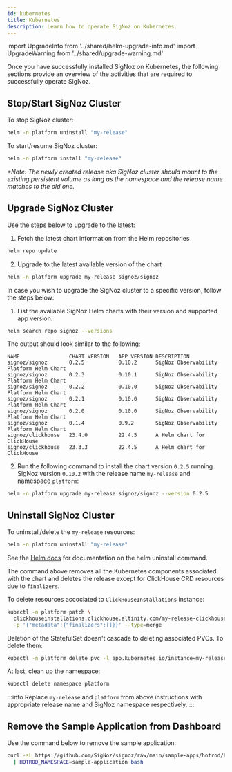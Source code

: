 ```yaml
---
id: kubernetes
title: Kubernetes
description: Learn how to operate SigNoz on Kubernetes.
---
```


import UpgradeInfo from '../shared/helm-upgrade-info.md'
import UpgradeWarning from '../shared/upgrade-warning.md'

Once you have successfully installed SigNoz on Kubernetes, the following sections
provide an overview of the activities that are required to successfully operate SigNoz.

## Stop/Start SigNoz Cluster

To stop SigNoz cluster:

```bash
helm -n platform uninstall "my-release"
```

To start/resume SigNoz cluster:

```bash
helm -n platform install "my-release"
```

_*Note: The newly created release aka SigNoz cluster should mount to
the existing persistent volume as long as the *namespace* and the
*release name* matches to the old one._

## Upgrade SigNoz Cluster

Use the steps below to upgrade to the latest:

1. Fetch the latest chart information from the Helm repositories
```bash
helm repo update
```

2. Upgrade to the latest available version of the chart
```bash
helm -n platform upgrade my-release signoz/signoz
```

<UpgradeInfo/>

In case you wish to upgrade the SigNoz cluster to a specific version,
follow the steps below:

1. List the available SigNoz Helm charts with their version and supported app version.
```bash
helm search repo signoz --versions
```

The output should look similar to the following:
```output
NAME               	CHART VERSION	APP VERSION	DESCRIPTION
signoz/signoz      	0.2.5        	0.10.2     	SigNoz Observability Platform Helm Chart
signoz/signoz      	0.2.3        	0.10.1     	SigNoz Observability Platform Helm Chart
signoz/signoz      	0.2.2        	0.10.0     	SigNoz Observability Platform Helm Chart
signoz/signoz      	0.2.1        	0.10.0     	SigNoz Observability Platform Helm Chart
signoz/signoz      	0.2.0        	0.10.0     	SigNoz Observability Platform Helm Chart
signoz/signoz      	0.1.4        	0.9.2      	SigNoz Observability Platform Helm Chart
signoz/clickhouse  	23.4.0       	22.4.5     	A Helm chart for ClickHouse
signoz/clickhouse  	23.3.3       	22.4.5     	A Helm chart for ClickHouse
```

2. Run the following command to install the chart version `0.2.5` running SigNoz
version `0.10.2` with the release name `my-release` and namespace `platform`:

```bash
helm -n platform upgrade my-release signoz/signoz --version 0.2.5
```

<UpgradeWarning/>

## Uninstall SigNoz Cluster

To uninstall/delete the `my-release` resources:

```bash
helm -n platform uninstall "my-release"
```

See the [Helm docs](https://helm.sh/docs/helm/helm_uninstall/) for documentation
on the helm uninstall command.

The command above removes all the Kubernetes components associated
with the chart and deletes the release except for ClickHouse CRD resources due to `finalizers`.

To delete resources accociated to `ClickHouseInstallations` instance:

```bash
kubectl -n platform patch \
  clickhouseinstallations.clickhouse.altinity.com/my-release-clickhouse \
  -p '{"metadata":{"finalizers":[]}}' --type=merge
```

Deletion of the StatefulSet doesn't cascade to deleting associated PVCs. To delete them:

```bash
kubectl -n platform delete pvc -l app.kubernetes.io/instance=my-release
```

At last, clean up the namespace:

```bash
kubectl delete namespace platform
```

:::info
Replace `my-release` and `platform` from above instructions with appropriate
release name and SigNoz namespace respectively.
:::

## Remove the Sample Application from Dashboard

Use the command below to remove the sample application:

```bash
curl -sL https://github.com/SigNoz/signoz/raw/main/sample-apps/hotrod/hotrod-delete.sh \
  | HOTROD_NAMESPACE=sample-application bash
```
